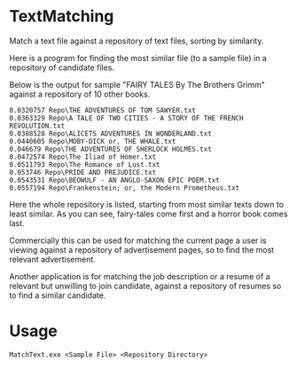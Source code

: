 # TextMatching
Match a text file against a repository of text files, sorting by similarity.

Here is a program for finding the most similar file (to a sample file) in a repository of candidate files. 

Below is the output for sample "FAIRY TALES By The Brothers Grimm" against a repository of 10 other books.
```
0.0320757 Repo\THE ADVENTURES OF TOM SAWYER.txt
0.0363329 Repo\A TALE OF TWO CITIES - A STORY OF THE FRENCH REVOLUTION.txt
0.0388528 Repo\ALICEТS ADVENTURES IN WONDERLAND.txt
0.0440605 Repo\MOBY-DICK or, THE WHALE.txt
0.046679 Repo\THE ADVENTURES OF SHERLOCK HOLMES.txt
0.0472574 Repo\The Iliad of Homer.txt
0.0511793 Repo\The Romance of Lust.txt
0.053746 Repo\PRIDE AND PREJUDICE.txt
0.0543531 Repo\BEOWULF - AN ANGLO-SAXON EPIC POEM.txt
0.0557194 Repo\Frankenstein; or, the Modern Prometheus.txt
```

Here the whole repository is listed, starting from most similar texts down to least similar. As you can see, fairy-tales come first and a horror book comes last.

Commercially this can be used for matching the current page a user is viewing against a repository of advertisement pages, so to find the most relevant advertisement.

Another application is for matching the job description or a resume of a relevant but unwilling to join candidate, against a repository of resumes so to find a similar candidate.

# Usage
```MatchText.exe <Sample File> <Repository Directory>```
